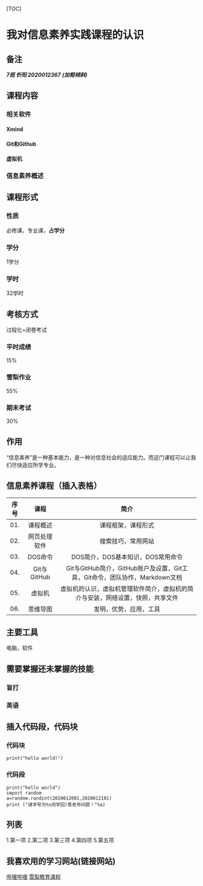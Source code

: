 [TOC]
#  我对信息素养实践课程的认识  
## 备注
***7班 忻阳 2020012367***  ***(加粗倾斜)***
## 课程内容 
### 相关软件   
#### Xmind 
#### Git和Github  
#### 虚拟机
### 信息素养概述  
## 课程形式  
### 性质  
必修课，专业课，**占学分**
### 学分  
1学分
### 学时  
32学时
## 考核方式  
过程化+闭卷考试
### 平时成绩  
15%
### 雪梨作业  
55%
### 期末考试  
30%
## 作用
“信息素养”是一种基本能力，是一种对信息社会的适应能力。而这门课程可以让我们尽快适应所学专业。
　
## 信息素养课程（插入表格）  
|序号|课程|简介|
|:-:|:-:|:-:|
|01.|课程概述|课程框架，课程形式|
|02.|网页处理软件|搜索技巧，常用网站|
|03.|DOS命令|DOS简介，DOS基本知识，DOS常用命令|
|04.|Git与GitHub|Git与GitHub简介，GitHub账户及设置，Git工具，Git命令，团队协作，Markdown文档|
|05.|虚拟机|虚拟机的认识，虚拟机管理软件简介，虚拟机的简介与安装，网络设置，快照，共享文件|
|06.|思维导图|发明，优势，应用，工具|
## 主要工具  
电脑，软件  
## 需要掌握还未掌握的技能  
### 盲打  
### 英语  
## 插入代码段，代码块  
### 代码块  
`print("hello world!")`
### 代码段  
```
print("hello world")
import random
a=random.randint(2020012001,2020012101)
print ("请学号为%s同学回)答老师问题！"%a)
```
## 列表  
1.第一项
2.第二项
3.第三项
4.第四项
5.第五项
##  我喜欢用的学习网站(链接网站)  
[哔哩哔哩](https://www.bilibili.com/)
[雪梨教育课程](http://www.edu2act.cn/course/)








